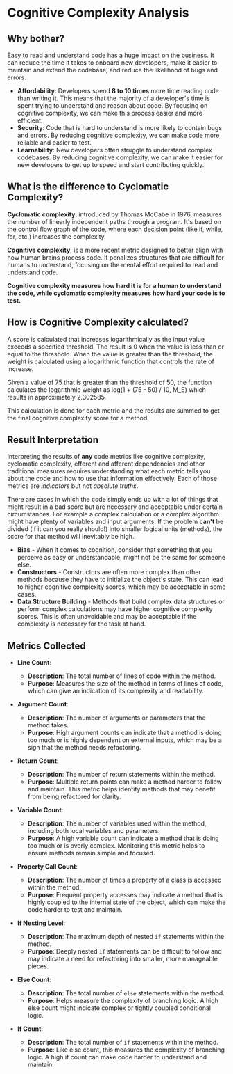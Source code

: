 # Cognitive Complexity Analysis

## Why bother?

Easy to read and understand code has a huge impact on the business. It can reduce the time it takes to onboard new developers, make it easier to maintain and extend the codebase, and reduce the likelihood of bugs and errors.

* **Affordability**: Developers spend **8 to 10 times** more time reading code than writing it. This means that the majority of a developer's time is spent trying to understand and reason about code. By focusing on cognitive complexity, we can make this process easier and more efficient.
* **Security**: Code that is hard to understand is more likely to contain bugs and errors. By reducing cognitive complexity, we can make code more reliable and easier to test.
* **Learnability**: New developers often struggle to understand complex codebases. By reducing cognitive complexity, we can make it easier for new developers to get up to speed and start contributing quickly.

## What is the difference to Cyclomatic Complexity?

**Cyclomatic complexity**, introduced by Thomas McCabe in 1976, measures the number of linearly independent paths through a program. It's based on the control flow graph of the code, where each decision point (like if, while, for, etc.) increases the complexity.

**Cognitive complexity**, is a more recent metric designed to better align with how human brains process code. It penalizes structures that are difficult for humans to understand, focusing on the mental effort required to read and understand code.

**Cognitive complexity measures how hard it is for a human to understand the code, while cyclomatic complexity measures how hard your code is to test.**

## How is Cognitive Complexity calculated?

A score is calculated that increases logarithmically as the input value exceeds a specified threshold. The result is 0 when the value is less than or equal to the threshold. When the value is greater than the threshold, the weight is calculated using a logarithmic function that controls the rate of increase.

Given a value of 75 that is greater than the threshold of 50, the function calculates the logarithmic weight as log(1 + (75 - 50) / 10, M_E) which results in approximately 2.302585.

This calculation is done for each metric and the results are summed to get the final cognitive complexity score for a method.

## Result Interpretation

Interpreting the results of **any** code metrics like cognitive complexity, cyclomatic complexity, efferent and afferent dependencies and other traditional measures requires understanding what each metric tells you about the code and how to use that information effectively. Each of those metrics are *indicators* but not *absolute truths*.

There are cases in which the code simply ends up with a lot of things that might result in a bad score but are necessary and acceptable under certain circumstances. For example a complex calculation or a complex algorithm might have plenty of variables and input arguments. If the problem **can't** be divided (if it can you really should!) into smaller logical units (methods), the score for that method will inevitably be high.

* **Bias** - When it comes to cognition, consider that something that you perceive as easy or understandable, might not be the same for someone else.
* **Constructors** -  Constructors are often more complex than other methods because they have to initialize the object's state. This can lead to higher cognitive complexity scores, which may be acceptable in some cases.
* **Data Structure Building** - Methods that build complex data structures or perform complex calculations may have higher cognitive complexity scores. This is often unavoidable and may be acceptable if the complexity is necessary for the task at hand.

## Metrics Collected

- **Line Count**: 
  - **Description**: The total number of lines of code within the method.
  - **Purpose**: Measures the size of the method in terms of lines of code, which can give an indication of its complexity and readability.

- **Argument Count**: 
  - **Description**: The number of arguments or parameters that the method takes.
  - **Purpose**: High argument counts can indicate that a method is doing too much or is highly dependent on external inputs, which may be a sign that the method needs refactoring.

- **Return Count**: 
  - **Description**: The number of return statements within the method.
  - **Purpose**: Multiple return points can make a method harder to follow and maintain. This metric helps identify methods that may benefit from being refactored for clarity.

- **Variable Count**: 
  - **Description**: The number of variables used within the method, including both local variables and parameters.
  - **Purpose**: A high variable count can indicate a method that is doing too much or is overly complex. Monitoring this metric helps to ensure methods remain simple and focused.

- **Property Call Count**: 
  - **Description**: The number of times a property of a class is accessed within the method.
  - **Purpose**: Frequent property accesses may indicate a method that is highly coupled to the internal state of the object, which can make the code harder to test and maintain.

- **If Nesting Level**: 
  - **Description**: The maximum depth of nested `if` statements within the method.
  - **Purpose**: Deeply nested `if` statements can be difficult to follow and may indicate a need for refactoring into smaller, more manageable pieces.

- **Else Count**: 
  - **Description**: The total number of `else` statements within the method.
  - **Purpose**: Helps measure the complexity of branching logic. A high else count might indicate complex or tightly coupled conditional logic.

- **If Count**: 
  - **Description**: The total number of `if` statements within the method.
  - **Purpose**: Like else count, this measures the complexity of branching logic. A high if count can make code harder to understand and maintain.
